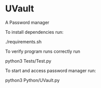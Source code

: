 # UVault
A Password manager

To install dependencies run:

./requirements.sh 

To verify program runs correctly run

python3 Tests/Test.py

To start and access password manager run:

python3 Python/UVault.py
